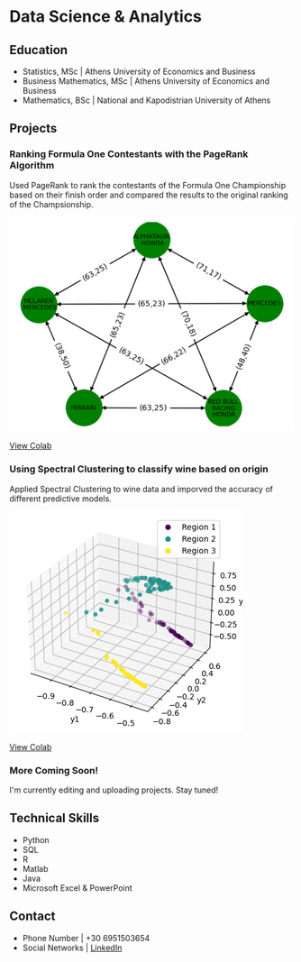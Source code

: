 # Data Science & Analytics 

## Education
- Statistics, MSc | Athens University of Economics and Business
- Business Mathematics, MSc | Athens University of Economics and Business
- Mathematics, BSc | National and Kapodistrian University of Athens

## Projects
### Ranking Formula One Contestants with the PageRank Algorithm
Used PageRank to rank the contestants of the Formula One Championship based on their finish order and compared the results to the original ranking of the Champsionship.

![Teams Ranking](/assets/img/teams.png)

[View Colab](https://colab.research.google.com/drive/1sqXpnwSDDlQ9p3A1w7tUrC36ovjG1F64#scrollTo=6DizOKTf_NVA)

### Using Spectral Clustering to classify wine based on origin
Applied Spectral Clustering to wine data and imporved the accuracy of different predictive models.

![Wines classification](/assets/img/wines_3d.png)

[View Colab](https://colab.research.google.com/drive/1UqiAMdrA7VZK2PLASkfYgyRv367NjFM7?usp=sharing)
### More Coming Soon! 
I'm currently editing and uploading projects. Stay tuned!

## Technical Skills
- Python
- SQL
- R
- Matlab
- Java
- Microsoft Excel & PowerPoint

## Contact
- Phone Number | +30 6951503654
- Social Networks | [LinkedIn]([https://www.linkedin.com/in/dimitris-bouttner/)
